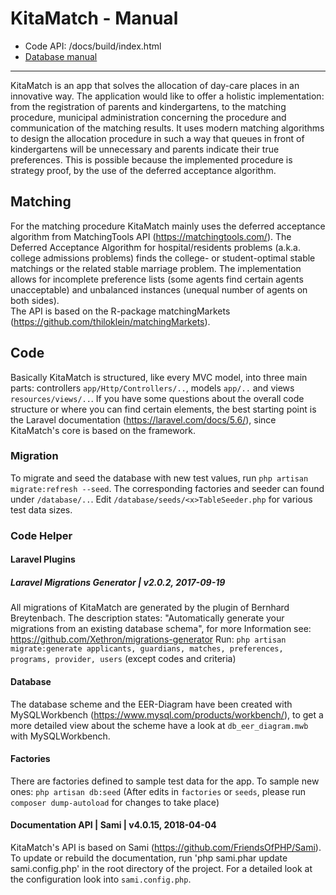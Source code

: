 # KitaMatch - Manual

- Code API: /docs/build/index.html
- [Database manual](db_manual.md)

---

KitaMatch is an app that solves the allocation of day-care places in an innovative way. The application would like to offer a holistic implementation: from the registration of parents and kindergartens, to the matching procedure, municipal administration concerning the procedure and communication of the matching results.
It uses modern matching algorithms to design the allocation procedure in such a way that queues in front of kindergartens will be unnecessary and parents indicate their true preferences. This is possible because the implemented procedure is strategy proof, by the use of the deferred acceptance algorithm.


## Matching
For the matching procedure KitaMatch mainly uses the deferred acceptance algorithm from MatchingTools API (https://matchingtools.com/). The Deferred Acceptance Algorithm for hospital/residents problems (a.k.a. college admissions problems) finds the college- or student-optimal stable matchings or the related stable marriage problem. The implementation allows for incomplete preference lists (some agents find certain agents unacceptable) and unbalanced instances (unequal number of agents on both sides).  
The API is based on the R-package matchingMarkets (https://github.com/thiloklein/matchingMarkets).

## Code

Basically KitaMatch is structured, like every MVC model, into three main parts: controllers `app/Http/Controllers/..`, models `app/..` and views `resources/views/..`. If you have some questions about the overall code structure or where you can find certain elements, the best starting point is the Laravel documentation (https://laravel.com/docs/5.6/), since KitaMatch's core is based on the framework.

### Migration
To migrate and seed the database with new test values, run `php artisan migrate:refresh --seed`. The corresponding factories and seeder can found under `/database/..`. Edit `/database/seeds/<x>TableSeeder.php` for various test data sizes.

### Code Helper

#### Laravel Plugins

##### Laravel Migrations Generator | v2.0.2, 2017-09-19
All migrations of KitaMatch are generated by the plugin of Bernhard Breytenbach.
The description states: "Automatically generate your migrations from an existing database schema", for more Information see: https://github.com/Xethron/migrations-generator
Run: `php artisan migrate:generate applicants, guardians, matches, preferences, programs, provider, users` (except codes and criteria)


#### Database
The database scheme and the EER-Diagram have been created with MySQLWorkbench (https://www.mysql.com/products/workbench/), to get a more detailed view about the scheme have a look at `db_eer_diagram.mwb` with MySQLWorkbench.

#### Factories
There are factories defined to sample test data for the app.
To sample new ones: `php artisan db:seed`
(After edits in `factories` or `seeds`, please run `composer dump-autoload` for changes to take place)

#### Documentation API | Sami | v4.0.15, 2018-04-04
KitaMatch's API is based on Sami (https://github.com/FriendsOfPHP/Sami). To update or rebuild the documentation, run 'php sami.phar update sami.config.php' in the root directory of the project. For a detailed look at the configuration look into `sami.config.php`.
